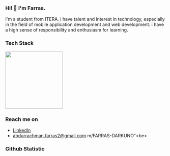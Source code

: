 ### Hi! 👋 I'm Farras.

I'm a student from ITERA. i have talent and interest in technology, especially in the field of mobile application development and web development. i have a high sense of responsibility and enthusiasm for learning.

### Tech Stack
 <p>
<a href="https://github.co
  <img height="180em" src="https://github-readme-stats-eight-theta.vercel.app/api?username=Toolop&show_icons=true&theme=algolia&include_all_commits=true&count_private=true"/>
  <img height="180em" src="https://github-readme-stats-eight-theta.vercel.app/api/top-langs/?username=Toolop&layout=compact&langs_count=8&theme=algolia"/>
</a>
</p>

### Reach me on
- <a href="https://www.linkedin.com/in/abdurrachman-farras-8a8a08222/">LinkedIn</a>
- abdurrachman.farras2@gmail.com
m/FARRAS-DARKUNO">be>
  
### Github Statistic
<p align="left">
